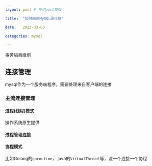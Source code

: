 ```yaml
---
layout: post # 使用post模版

title:  "如何阅读MySQL源代码"

date:   2023-03-03

categories: mysql

---
```


事务隔离级别

## 连接管理

mysql作为一个服务端程序，需要处理来自客户端的连接

### 主流连接管理

#### 进程(线程)模式
操作系统原生提供

#### 进程管理连接

#### 协程模式
比如Golang的`goroutine`， java的`VirtualThread` 等，没一个连接一个协程



